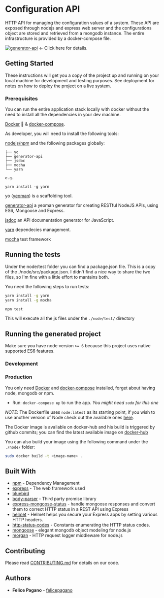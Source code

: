 # Configuration API

HTTP API for managing the configuration values of a system. These API are exposed through nodejs and express web server and the configurations object are stored and retrieved from a mongodb instance.
The entire infrastructure is provided by a docker-compose file.

[![generator-api](https://img.shields.io/badge/built%20with-generator--api-green.svg)](https://github.com/ndelvalle/generator-api) &leftarrow; Click here for details.

## Getting Started

These instructions will get you a copy of the project up and running on your local machine for development and testing purposes. See deployment for notes on how to deploy the project on a live system.

### Prerequisites

You can run the entire application stack locally with docker without the need to install all the dependencies in your dev machine.

[Docker](https://docs.docker.com/engine/installation/) :whale: & [docker-compose](https://docs.docker.com/compose/install/).

As developer, you will need to install the following tools:

[nodejs/npm](https://https://nodejs.org/en/) and the following packages globally:

```
├── yo
├── generator-api
├── jsdoc
├── mocha
└── yarn

e.g.

yarn install -g yarn
```

yo ([yeoman](http://yeoman.io)) is a scaffolding tool.

[generator-api](https://github.com/ndelvalle/generator-api) a yeoman generator for creating RESTful NodeJS APIs, using ES6, Mongoose and Express.

[jsdoc](http://usejsdoc.org) an API documentation generator for JavaScript.

[yarn](https://yarnpkg.com/lang/en/) dependecies management.

[mocha](https://mochajs.org/) test framework

## Running the tests

Under the node/test folder you can find a package.json file. This is a copy of the ./node/src/package.json. I didn't find a nice way to share the two files, so I'm fine with a little effort to mantains both.

You need the following steps to run tests:

```bash
yarn install -g yarn
yarn install -g mocha

npm test
```

This will execute all the js files under the `./node/test/` directory

## Running the generated project

Make sure you have node version `>= 6` because this project uses native supported ES6 features.

### Development



### Production

You only need [Docker](https://docs.docker.com/engine/installation/) and [docker-compose](https://docs.docker.com/compose/install/) installed, forget about having node, mongodb or npm.

- Run: `docker-compose up` to run the app. _You might need `sudo` for this one_

_NOTE_: The Dockerfile uses `node:latest` as its starting point, if you wish to use another version of Node check out the available ones [here](https://hub.docker.com/_/node/).

The Docker image is available on docker-hub and his build is triggered by github commits; you can find the latest available image on [docker-hub](https://hub.docker.com/r/fpagano/buildo-node/)

You can also build your image using the following command under the `./node/` folder:

```bash
sudo docker build -t <image-name> .
```

## Built With

* [npm](https://www.npmjs.com/) - Dependency Management
* [express](https://expressjs.com/) - The web framework used
* [bluebird](http://bluebirdjs.com/docs/getting-started.html)
* [body-parser]() - Third party promise library
* [express-mongoose-status](https://www.npmjs.com/package/express-mongoose-status) -  handle mongoose responses and convert them to correct HTTP status in a REST API using Express
* [helmet](https://helmetjs.github.io/) - Helmet helps you secure your Express apps by setting various HTTP headers.
* [http-status-codes](https://www.npmjs.com/package/http-status-codes) - Constants enumerating the HTTP status codes.
* [mongoose](http://mongoosejs.com/) - elegant mongodb object modeling for node.js
* [morgan](https://github.com/expressjs/morgan) - HTTP request logger middleware for node.js

## Contributing

Please read [CONTRIBUTING.md](https://gist.github.com/PurpleBooth/b24679402957c63ec426) for details on our code.

## Authors

* **Felice Pagano** - [felicepagano](https://github.com/felicepagano)
